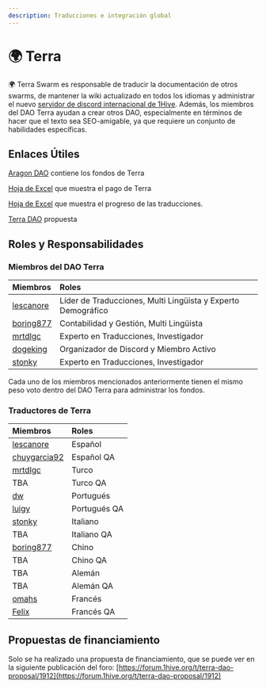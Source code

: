 ```yaml
---
description: Traducciones e integración global
---
```


# 🌍 Terra

🌍 Terra Swarm es responsable de traducir la documentación de otros swarms, de mantener la wiki actualizado en todos los idiomas y administrar el nuevo [servidor de discord internacional de 1Hive](https://discord.gg/gM8Cy8mcPm). Además, los miembros del DAO Terra ayudan a crear otros DAO, especialmente en términos de hacer que el texto sea SEO-amigable, ya que requiere un conjunto de habilidades específicas.

## Enlaces Útiles

[Aragon DAO](https://aragon.1hive.org/#/terradao/0x339fa43b3001f4e17a530a5abf5cc744b54ee79b/) contiene los fondos de Terra

[Hoja de Excel](https://docs.google.com/spreadsheets/d/1LXZkwA3uxJoi5jw_O0pzMBlO1af91Sn2_ESl-9tv7nU/edit?usp=sharing) que muestra el pago de Terra

[Hoja de Excel](https://docs.google.com/spreadsheets/d/1GBnIRy5IBD99sLtW_dCaBJbjDbxDDqMDkbURy7fuCrM/edit?usp=sharing) que muestra el progreso de las traducciones.

[Terra DAO](https://docs.google.com/document/d/1SC1FOmX3PA3A-Z8D9OEAalXKBFQJeWYAJHrVo310TyU/edit#heading=h.3sdj4z5mrep9) propuesta

## Roles y Responsabilidades

### Miembros del DAO Terra

| Miembros | Roles |
| :--- | :--- |
| [lescanore](https://forum.1hive.org/u/Escanor/summary) | Líder de Traducciones, Multi Lingüista y Experto Demográfico |
| [boring877](https://forum.1hive.org/u/boring877/summary) | Contabilidad y Gestión, Multi Lingüista |
| [mrtdlgc](https://forum.1hive.org/u/mrtdlgc/summary) | Experto en Traducciones, Investigador |
| [dogeking](https://forum.1hive.org/u/dogeking/summary) | Organizador de Discord y Miembro Activo |
| [stonky](https://forum.1hive.org/u/stonky/summary) | Experto en Traducciones, Investigador |

Cada uno de los miembros mencionados anteriormente tienen el mismo peso voto dentro del DAO Terra para administrar los fondos.

### Traductores de Terra

| Miembros | Roles |
| :--- | :--- |
| [lescanore](https://forum.1hive.org/u/escanor/summary) | Español |
| [chuygarcia92](https://forum.1hive.org/u/chuygarcia92/summary) | Español QA |
| [mrtdlgc](https://forum.1hive.org/u/mrtdlgc/summary) | Turco |
| TBA | Turco QA |
| [dw](https://forum.1hive.org/u/farmerd/summary) | Portugués |
| [luigy](https://forum.1hive.org/u/luigy/summary) | Portugués QA |
| [stonky](https://forum.1hive.org/u/stonky/summary) | Italiano |
| TBA | Italiano QA |
| [boring877](https://forum.1hive.org/u/boring877/summary) | Chino |
| TBA | Chino QA |
| TBA | Alemán |
| TBA | Alemán QA |
| [omahs](https://forum.1hive.org/u/omahs/summary) | Francés |
| [Felix](https://forum.1hive.org/u/felix/summary) | Francés QA |

## Propuestas de financiamiento

Solo se ha realizado una propuesta de financiamiento, que se puede ver en la siguiente publicación del foro: [https://forum.1hive.org/t/terra-dao-proposal/1912](https://forum.1hive.org/t/terra-dao-proposal/1912)


